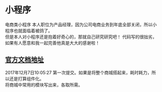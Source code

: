# 小程序
电商类小程序
本人职位为产品经理，因为公司电商业务到年底全部关闭，所以小程序也就面临着被鸽了。<br>但是本人对小程序还是抱着好奇心的，那就自己研究研究吧！
代码写的很拙劣，如果有人愿意和我一起完善他真是大大的感谢啦！

## [官方文档地址](https://mp.weixin.qq.com/debug/wxadoc/dev/)


2017年12月7日10:05:27
第一次提交。如果是将整个商城搭起来，耗时耗力，所以还是打算组件化。<br>
将商城中常用的模块写出来，各取所需。
